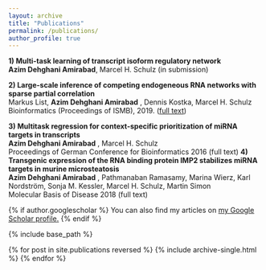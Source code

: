 ```yaml
---
layout: archive
title: "Publications"
permalink: /publications/
author_profile: true
---
```


 **1) Multi-task learning of transcript isoform regulatory network** <br/>**Azim Dehghani Amirabad**, Marcel H. Schulz (in submission)
 
**2) Large-scale inference of competing endogeneous RNA networks with sparse partial correlation** <br/>Markus List, **Azim Dehghani Amirabad** , Dennis Kostka, Marcel H. Schulz
Bioinformatics (Proceedings of ISMB), 2019. ([full text](https://academic.oup.com/bioinformatics/article/35/14/i596/5529172)) 
 
**3) Multitask regression for context-specific prioritization of miRNA targets in transcripts** <br/>**Azim Dehghani Amirabad** , Marcel H. Schulz <br/>Proceedings of German Conference for Bioinformatics 2016 (full text) 
**4) Transgenic expression of the RNA binding protein IMP2 stabilizes miRNA targets in murine microsteatosis**<br/>**Azim Dehghani Amirabad** , Pathmanaban Ramasamy, Marina Wierz, Karl Nordström, Sonja M. Kessler, Marcel H. Schulz, Martin Simon<br/>Molecular Basis of Disease 2018 (full text) 

{% if author.googlescholar %}
  You can also find my articles on <u><a href="{{author.googlescholar}}">my Google Scholar profile</a>.</u>
{% endif %}

{% include base_path %}

{% for post in site.publications reversed %}
  {% include archive-single.html %}
{% endfor %}
